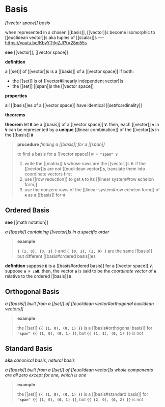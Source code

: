 # Basis

_[[vector space]] basis_

when represented in a chosen [[basis]], [[vector]]s become isomorphic to [[euclidean vector]]s aka tuples of [[scalar]]s --- <https://youtu.be/KbyYTjfgZJI?t=28m55s>

**see** [[vector]], [[vector space]]

**definition**

a [[set]] of [[vector]]s is a [[basis]] of a [[vector space]] if both:

- the [[set]] is of [[vector#linearly independent vector]]s
- the [[set]] [[span]]s the [[vector space]]

**properties**

all [[basis]]es of a [[vector space]] have identical [[set#cardinality]]

**theorems**

**theorem** let **`B`** be a [[basis]] of a [[vector space]] **`V`**. then, each [[vector]] **`v`** in **`V`** can be represented by a **unique** [[linear combination]] of the [[vector]]s in the [[basis]] **`B`**

> **procedure** _finding a [[basis]] for a [[span]]_
>
> to find a basis for a [[vector space]] **`W = "span" V`**
>
> 1. write the [[matrix]] **`A`** whose rows are the [[vector]]s **`V`**. if the [[vector]]s are not [[euclidean vector]]s, translate them into coordinate vectors first
> 2. use [[row reduction]] to get **`A`** to its [[linear system#row echelon form]]
> 3. use the nonzero rows of the [[linear system#row echelon form]] of **`A`** as a [[basis]] for **`W`**

## Ordered Basis

**see** [[math notation]]

_a [[basis]] containing [[vector]]s in a specific order_

> **example**
>
> **`( (1, 0), (0, 1) )`** and **`( (0, 1), (1, 0) )`** are the same [[basis]] but different [[basis#ordered basis]]es

**definition** suppose **`B`** is a [[basis#ordered basis]] for a [[vector space]] **`V`**. suppose **`u = :aB`**. then, the vector **`a`** is said to be the _coordinate vector_ of **`u`** relative to the ordered [[basis]] **`B`**

## Orthogonal Basis

_a [[basis]] built from a [[set]] of [[euclidean vector#orthogonal euclidean vectors]]_

> **example**
>
> the [[set]] **`{{ (1, 0), (0, 1) }}`** is a [[basis#orthogonal basis]] for **`"span" {{ (1, 0), (0, 1) }}`**, but **`{{ (1, 1), (0, 1) }}`** is not

## Standard Basis

**aka** _canonical basis_, _natural basis_

_a [[basis]] built from a [[set]] of [[euclidean vector]]s whole components are all zero except for one, which is one_

> **example**
>
> the [[set]] **`{{ (1, 0), (0, 1) }}`** is a [[basis#standard basis]] for **`"span" {{ (1, 0), (0, 1) }}`**, but **`{{ (2, 0), (0, 2) }}`** is not
